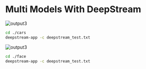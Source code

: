 # Multi Models With DeepStream #


![output3](https://user-images.githubusercontent.com/33729709/210166814-232e7562-00be-4d87-8ced-c7d83810fea8.gif)


```bash
cd ./cars
deepstream-app -c deepstream_test.txt

```
![output3](https://user-images.githubusercontent.com/33729709/210167600-6a677a62-40ee-4afa-b484-d0d56e78e230.gif)




```bash
cd ./face
deepstream-app -c deepstream_test.txt


```
